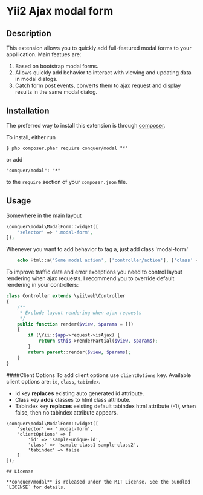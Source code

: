Yii2 Ajax modal form
=================

## Description

This extension allows you to quickly add full-featured modal forms to your appllication.
Main featues are:

1. Based on bootstrap modal forms.
2. Allows quickly add behavior to interact with viewing and updating data in modal dialogs.
3. Catch form post events, converts them to ajax request and display results in the same modal dialog.

## Installation

The preferred way to install this extension is through [composer](http://getcomposer.org/download/). 

To install, either run

```
$ php composer.phar require conquer/modal "*"
```
or add

```
"conquer/modal": "*"
```

to the ```require``` section of your `composer.json` file.

## Usage
Somewhere in the main layout
```php
\conquer\modal\ModalForm::widget([
    'selector' => '.modal-form',
]);
```
Whenever you want to add behavior to tag a, just add class 'modal-form'
```php
    echo Html::a('Some modal action', ['controller/action'], ['class' => 'modal-form']);
``` 
To improve traffic data and error exceptions you need to control layout rendering when ajax requests.
I recommend you to override default rendering in your controllers:
```php
class Controller extends \yii\web\Controller
{
    /**
     * Exclude layout rendering when ajax requests
     */
    public function render($view, $params = [])
    {
        if (\Yii::$app->request->isAjax) {
            return $this->renderPartial($view, $params);
        }
        return parent::render($view, $params);
    }
}
``` 

####Client Options
To add client options use `clientOptions` key. Available client options are: `id`, `class`, `tabindex`. 
* Id key **replaces** existing auto generated id attribute. 
* Class key **adds** classes to html class attribute. 
* Tabindex key **replaces** existing default tabindex html attribute (-1), when false, then no tabindex attribute appears.
```
\conquer\modal\ModalForm::widget([
    'selector' => '.modal-form',
    'clientOptions' => [
        'id' => 'sample-unique-id',
        'class' => 'sample-class1 sample-class2',
        'tabindex' => false
    ]
]); 

## License

**conquer/modal** is released under the MIT License. See the bundled `LICENSE` for details.
